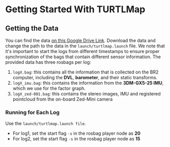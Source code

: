# Getting Started With TURTLMap
## Getting the Data
You can find the data [on this Google Drive Link](https://drive.google.com/drive/folders/1qnpFIBM9dssAMrt2E_aTrE8YH2lJJM-i). Download the data and change the path to the data in the `launch/turtlmap.launch` file. We note that it's important to start the logs from different timestamps to ensure proper synchronization of the bags that contain different sensor information. The provided data has three rosbags per log:
1. `logX.bag`: this contains all the information that is collected on the BR2 computer, including the **DVL**, **barometer**, and their static transforms.
2. `logX_imu.bag`: this contains the information from the **3DM-GX5-25 IMU**, which we use for the factor graph.
3. `logX_zed-001.bag`: this contains the stereo images, IMU and registered pointcloud from the on-board Zed-Mini camera


### Running for Each Log
Use the `launch/turtlmap.launch file`.
- For log1, set the start flag `-s` in the rosbag player node as **20**
- For log2, set the start flag `-s` in the rosbag player node as **15**

<!-- ### Run command
`rosbag play /frog-drive/bluerov/UI2024/0111/d3_r10_imu.bag /frog-drive/bluerov/UI2024/0111/d3_r10.bag /home/jingyu/frog/zed_test_ws/src/d3_r10_zed_fixed_ts.bag  --clock -s 8 /tf:=/tf_old /tf_static:=/tf_static_old`

`rosbag play /frog-drive/bluerov/UI2024/0113/d4_r13_imu.bag /frog-drive/bluerov/UI2024/0113/d4_r13.bag /home/jingyu/frog/zed_test_ws/src/d4_r13_zed_fixed_ts.bag  --clock -s 9 /tf:=/tf_old /tf_static:=/tf_static_old`

`rosbag play '/home/user/orin/d4_r10.bag' '/home/user/orin/d4_r10_imu.bag' '/home/user/orin/d4_r10_zed_fixed_ts.bag'  --clock /tf:=/tf_old /tf_static:=/tf_static_old -s 15`

`rosbag play '/home/user/orin/d4_r10.bag' '/home/user/orin/d4_r10_imu.bag' '/home/user/orin/d4_r10_zed_fixed_ts.bag'  --clock /tf:=/tf_old /tf_static:=/tf_static_old -s 10`

`rosbag play '/home/user/orin/d4_r13.bag' '/home/user/orin/d4_r13_imu.bag' '/home/user/orin/d4_r13_zed_fixed_ts.bag' --clock /tf:=/tf_old /tf_static:=/tf_static_old -s 20`

`rosbag play '/home/user/orin/d4_r13.bag' '/home/user/orin/d4_r13_imu.bag' '/home/user/orin/d4_r13_zed_fixed_ts.bag' --clock /tf:=/tf_old /tf_static:=/tf_static_old -s 9` -->
